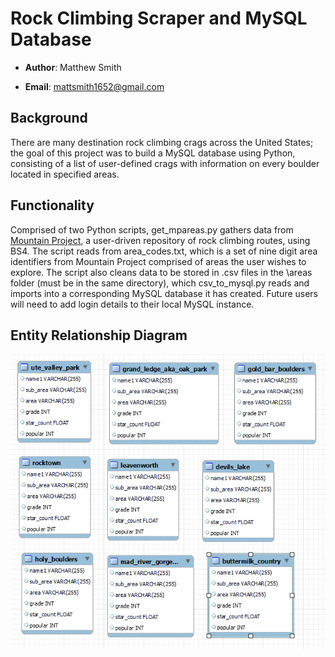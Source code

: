 # Rock Climbing Scraper and MySQL Database

- **Author**: Matthew Smith

- **Email**: mattsmith1652@gmail.com

## Background
There are many destination rock climbing crags across the United States; the goal of this project was to build a MySQL database using Python, consisting of a list of user-defined crags with information on every boulder located in specified areas.

## Functionality
Comprised of two Python scripts, get_mpareas.py gathers data from [Mountain Project](https://www.mountainproject.com/), a user-driven repository of rock climbing routes, using BS4. The script reads from area_codes.txt, which is a set of nine digit area identifiers from Mountain Project comprised of areas the user wishes to explore. The script also cleans data to be stored in .csv files in the \areas folder (must be in the same directory), which csv_to_mysql.py reads and imports into a corresponding MySQL database it has created. Future users will need to add login details to their local MySQL instance. 

## Entity Relationship Diagram
![eer](/climbing_eer.png)

